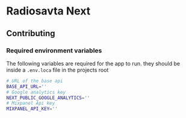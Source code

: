 # Radiosavta Next

## Contributing

### Required environment variables

The following variables are required for the app to run.
they should be inside a `.env.loca` file in the projects root

```bash
# URL of the base api
BASE_API_URL=''
# Google analytics key
NEXT_PUBLIC_GOOGLE_ANALYTICS=''
# Mixpanel Api key
MIXPANEL_API_KEY=''
```